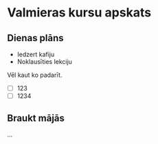 # Valmieras kursu apskats

## Dienas plāns

- Iedzert kafiju
- Noklausīties lekciju

Vēl kaut ko padarīt.

- [ ] 123
- [ ] 1234

## Braukt mājās

...
